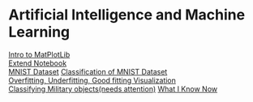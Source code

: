 # Artificial Intelligence and Machine Learning

[Intro to MatPlotLib](https://colab.research.google.com/drive/1E-OkvhQ5PIR7OJKxeP5Kd0uv6Hy_awxo#scrollTo=kf3X-oqktv0D) <br />
[Extend Notebook](https://colab.research.google.com/drive/1W6xii4ptUY_DQ-StXIivYI20iB3GDpue) <br />
[MNIST Dataset](https://colab.research.google.com/drive/1zSlUWFiWr31uiX9aqrMS3dHtcHbLLBLw)
[Classification of MNIST Dataset](https://colab.research.google.com/drive/15UPIyBuPBFv_Xk3v44AGa9tSLyX7NlbZ) <br />
[Overfitting, Underfitting, Good fitting Visualization](https://colab.research.google.com/drive/17Fna3lBQmSqs2INmH0UnALCJXrqnp-LI) <br />
[Classifying Military objects(needs attention)](https://colab.research.google.com/drive/1mYJQSK3eJAJaSqQf9QbYihWzOWnplA-M)
[What I Know Now](https://colab.research.google.com/drive/1TIfP0GAVZMHjpMi9u3vdFNXWuYLvXmGx)

